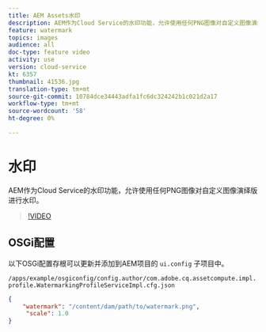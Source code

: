 ```yaml
---
title: AEM Assets水印
description: AEM作为Cloud Service的水印功能，允许使用任何PNG图像对自定义图像演绎版进行水印。
feature: watermark
topics: images
audience: all
doc-type: feature video
activity: use
version: cloud-service
kt: 6357
thumbnail: 41536.jpg
translation-type: tm+mt
source-git-commit: 10784dce34443adfa1fc6dc324242b1c021d2a17
workflow-type: tm+mt
source-wordcount: '58'
ht-degree: 0%

---
```



# 水印

AEM作为Cloud Service的水印功能，允许使用任何PNG图像对自定义图像演绎版进行水印。

>[!VIDEO](https://video.tv.adobe.com/v/41536/?quality=12&learn=on)

## OSGi配置

以下OSGi配置存根可以更新并添加到AEM项目的 `ui.config` 子项目中。

`/apps/example/osgiconfig/config.author/com.adobe.cq.assetcompute.impl.profile.WatermarkingProfileServiceImpl.cfg.json`

```json
{
    "watermark": "/content/dam/path/to/watermark.png",
     "scale": 1.0
}
```
